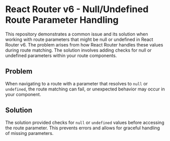 # React Router v6 - Null/Undefined Route Parameter Handling

This repository demonstrates a common issue and its solution when working with route parameters that might be null or undefined in React Router v6.  The problem arises from how React Router handles these values during route matching.  The solution involves adding checks for null or undefined parameters within your route components.

## Problem

When navigating to a route with a parameter that resolves to `null` or `undefined`, the route matching can fail, or unexpected behavior may occur in your component.

## Solution

The solution provided checks for `null` or `undefined` values before accessing the route parameter.  This prevents errors and allows for graceful handling of missing parameters.